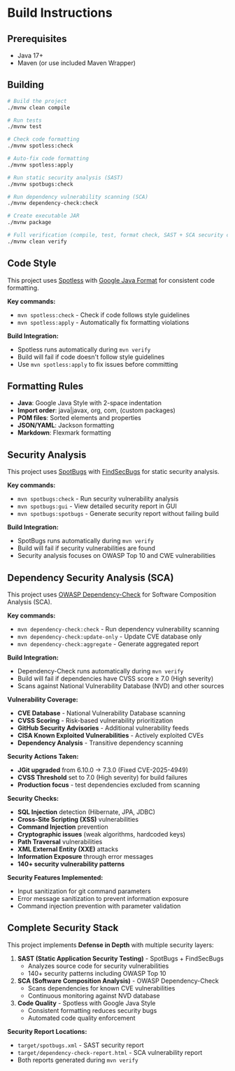 # Build Instructions

## Prerequisites

- Java 17+
- Maven (or use included Maven Wrapper)

## Building

```bash
# Build the project
./mvnw clean compile

# Run tests
./mvnw test

# Check code formatting
./mvnw spotless:check

# Auto-fix code formatting
./mvnw spotless:apply

# Run static security analysis (SAST)
./mvnw spotbugs:check

# Run dependency vulnerability scanning (SCA)
./mvnw dependency-check:check

# Create executable JAR
./mvnw package

# Full verification (compile, test, format check, SAST + SCA security checks, package)
./mvnw clean verify
```

## Code Style

This project uses [Spotless](https://github.com/diffplug/spotless)
with [Google Java Format](https://github.com/google/google-java-format) for consistent code formatting.

**Key commands:**

- `mvn spotless:check` - Check if code follows style guidelines
- `mvn spotless:apply` - Automatically fix formatting violations

**Build Integration:**

- Spotless runs automatically during `mvn verify`
- Build will fail if code doesn't follow style guidelines
- Use `mvn spotless:apply` to fix issues before committing

## Formatting Rules

- **Java**: Google Java Style with 2-space indentation
- **Import order**: java|javax, org, com, (custom packages)
- **POM files**: Sorted elements and properties
- **JSON/YAML**: Jackson formatting
- **Markdown**: Flexmark formatting

## Security Analysis

This project uses [SpotBugs](https://spotbugs.github.io/) with [FindSecBugs](https://find-sec-bugs.github.io/) for
static security analysis.

**Key commands:**

- `mvn spotbugs:check` - Run security vulnerability analysis
- `mvn spotbugs:gui` - View detailed security report in GUI
- `mvn spotbugs:spotbugs` - Generate security report without failing build

**Build Integration:**

- SpotBugs runs automatically during `mvn verify`
- Build will fail if security vulnerabilities are found
- Security analysis focuses on OWASP Top 10 and CWE vulnerabilities

## Dependency Security Analysis (SCA)

This project uses [OWASP Dependency-Check](https://owasp.org/www-project-dependency-check/) for Software Composition
Analysis (SCA).

**Key commands:**

- `mvn dependency-check:check` - Run dependency vulnerability scanning
- `mvn dependency-check:update-only` - Update CVE database only
- `mvn dependency-check:aggregate` - Generate aggregated report

**Build Integration:**

- Dependency-Check runs automatically during `mvn verify`
- Build will fail if dependencies have CVSS score ≥ 7.0 (High severity)
- Scans against National Vulnerability Database (NVD) and other sources

**Vulnerability Coverage:**

- **CVE Database** - National Vulnerability Database scanning
- **CVSS Scoring** - Risk-based vulnerability prioritization
- **GitHub Security Advisories** - Additional vulnerability feeds
- **CISA Known Exploited Vulnerabilities** - Actively exploited CVEs
- **Dependency Analysis** - Transitive dependency scanning

**Security Actions Taken:**

- **JGit upgraded** from 6.10.0 → 7.3.0 (Fixed CVE-2025-4949)
- **CVSS Threshold** set to 7.0 (High severity) for build failures
- **Production focus** - test dependencies excluded from scanning

**Security Checks:**

- **SQL Injection** detection (Hibernate, JPA, JDBC)
- **Cross-Site Scripting (XSS)** vulnerabilities
- **Command Injection** prevention
- **Cryptographic issues** (weak algorithms, hardcoded keys)
- **Path Traversal** vulnerabilities
- **XML External Entity (XXE)** attacks
- **Information Exposure** through error messages
- **140+ security vulnerability patterns**

**Security Features Implemented:**

- Input sanitization for git command parameters
- Error message sanitization to prevent information exposure
- Command injection prevention with parameter validation

## Complete Security Stack

This project implements **Defense in Depth** with multiple security layers:

1. **SAST (Static Application Security Testing)** - SpotBugs + FindSecBugs
   - Analyzes source code for security vulnerabilities
   - 140+ security patterns including OWASP Top 10
2. **SCA (Software Composition Analysis)** - OWASP Dependency-Check
   - Scans dependencies for known CVE vulnerabilities
   - Continuous monitoring against NVD database
3. **Code Quality** - Spotless with Google Java Style
   - Consistent formatting reduces security bugs
   - Automated code quality enforcement

**Security Report Locations:**

- `target/spotbugs.xml` - SAST security report
- `target/dependency-check-report.html` - SCA vulnerability report
- Both reports generated during `mvn verify`

